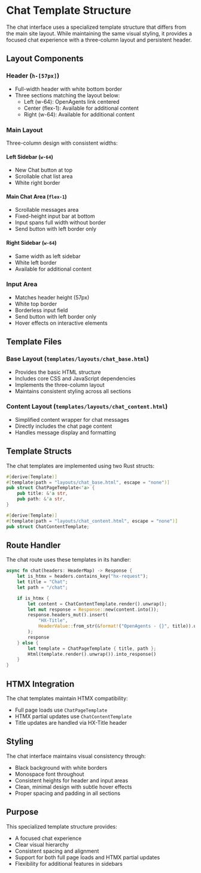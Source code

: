 # Chat Template Structure

The chat interface uses a specialized template structure that differs from the main site layout. While maintaining the same visual styling, it provides a focused chat experience with a three-column layout and persistent header.

## Layout Components

### Header (`h-[57px]`)
- Full-width header with white bottom border
- Three sections matching the layout below:
  - Left (w-64): OpenAgents link centered
  - Center (flex-1): Available for additional content
  - Right (w-64): Available for additional content

### Main Layout
Three-column design with consistent widths:

#### Left Sidebar (`w-64`)
- New Chat button at top
- Scrollable chat list area
- White right border

#### Main Chat Area (`flex-1`)
- Scrollable messages area
- Fixed-height input bar at bottom
- Input spans full width without border
- Send button with left border only

#### Right Sidebar (`w-64`)
- Same width as left sidebar
- White left border
- Available for additional content

### Input Area
- Matches header height (57px)
- White top border
- Borderless input field
- Send button with left border only
- Hover effects on interactive elements

## Template Files

### Base Layout (`templates/layouts/chat_base.html`)
- Provides the basic HTML structure
- Includes core CSS and JavaScript dependencies
- Implements the three-column layout
- Maintains consistent styling across all sections

### Content Layout (`templates/layouts/chat_content.html`)
- Simplified content wrapper for chat messages
- Directly includes the chat page content
- Handles message display and formatting

## Template Structs

The chat templates are implemented using two Rust structs:

```rust
#[derive(Template)]
#[template(path = "layouts/chat_base.html", escape = "none")]
pub struct ChatPageTemplate<'a> {
    pub title: &'a str,
    pub path: &'a str,
}

#[derive(Template)]
#[template(path = "layouts/chat_content.html", escape = "none")]
pub struct ChatContentTemplate;
```

## Route Handler

The chat route uses these templates in its handler:

```rust
async fn chat(headers: HeaderMap) -> Response {
    let is_htmx = headers.contains_key("hx-request");
    let title = "Chat";
    let path = "/chat";

    if is_htmx {
        let content = ChatContentTemplate.render().unwrap();
        let mut response = Response::new(content.into());
        response.headers_mut().insert(
            "HX-Title",
            HeaderValue::from_str(&format!("OpenAgents - {}", title)).unwrap(),
        );
        response
    } else {
        let template = ChatPageTemplate { title, path };
        Html(template.render().unwrap()).into_response()
    }
}
```

## HTMX Integration

The chat templates maintain HTMX compatibility:
- Full page loads use `ChatPageTemplate`
- HTMX partial updates use `ChatContentTemplate`
- Title updates are handled via HX-Title header

## Styling

The chat interface maintains visual consistency through:
- Black background with white borders
- Monospace font throughout
- Consistent heights for header and input areas
- Clean, minimal design with subtle hover effects
- Proper spacing and padding in all sections

## Purpose

This specialized template structure provides:
- A focused chat experience
- Clear visual hierarchy
- Consistent spacing and alignment
- Support for both full page loads and HTMX partial updates
- Flexibility for additional features in sidebars